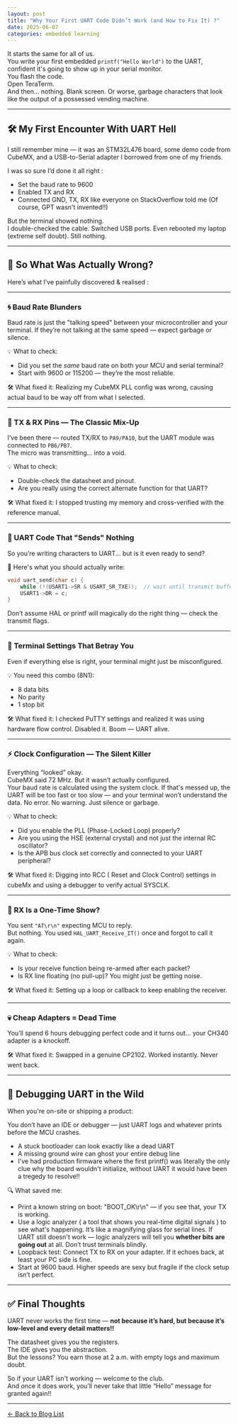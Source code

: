 ```yaml
---
layout: post
title: "Why Your First UART Code Didn’t Work (and How to Fix It) ?"
date: 2025-06-07
categories: embedded learning
---
```


It starts the same for all of us.  
You write your first embedded `printf("Hello World")` to the UART, confident it's going to show up in your serial monitor.  
You flash the code.  
Open TeraTerm.  
And then… nothing. Blank screen. Or worse, garbage characters that look like the output of a possessed vending machine.

---

## 🛠️ My First Encounter With UART Hell

I still remember mine — it was an STM32L476 board, some demo code from CubeMX, and a USB-to-Serial adapter I borrowed from one of my friends.

I was so sure I’d done it all right :
- Set the baud rate to 9600  
- Enabled TX and RX  
- Connected GND, TX, RX like everyone on StackOverflow told me (Of course, GPT wasn't invented!!)

But the terminal showed nothing.  
I double-checked the cable. Switched USB ports. Even rebooted my laptop (extreme self doubt). Still nothing.

---

## 🧩 So What Was Actually Wrong?

Here’s what I’ve painfully discovered & realised :

---

### 🌀 Baud Rate Blunders

Baud rate is just the "talking speed" between your microcontroller and your terminal. If they’re not talking at the same speed — expect garbage or silence.

💡 What to check:
- Did you set the *same* baud rate on both your MCU and serial terminal?
- Start with 9600 or 115200 — they’re the most reliable.

🛠️ What fixed it: Realizing my CubeMX PLL config was wrong, causing actual baud to be way off from what I selected.

---

### 🔌 TX & RX Pins — The Classic Mix-Up

I’ve been there — routed TX/RX to `PA9/PA10`, but the UART module was connected to `PB6/PB7`.  
The micro was transmitting... into a void.

💡 What to check:
- Double-check the datasheet and pinout.  
- Are you really using the correct alternate function for that UART?

🛠️ What fixed it: I stopped trusting my memory and cross-verified with the reference manual.

---

### 🛑 UART Code That "Sends" Nothing

So you’re writing characters to UART... but is it even ready to send?

📎 Here's what you should actually write:
```c
void uart_send(char c) {
    while (!(USART1->SR & USART_SR_TXE));  // wait until transmit buffer is empty
    USART1->DR = c;
}
```

Don’t assume HAL or printf will magically do the right thing — check the transmit flags.

---

### 🧠 Terminal Settings That Betray You

Even if everything else is right, your terminal might just be misconfigured.

💡 You need this combo (8N1):
- 8 data bits  
- No parity  
- 1 stop bit

🛠️ What fixed it: I checked PuTTY settings and realized it was using hardware flow control. Disabled it. Boom — UART alive.

---

### ⚡ Clock Configuration — The Silent Killer

Everything “looked” okay.  
CubeMX said 72 MHz. But it wasn’t actually configured.  
Your baud rate is calculated using the system clock. If that's messed up, the UART will be too fast or too slow — and your terminal won’t understand the data.
No error. No warning. Just silence or garbage.

💡 What to check:
- Did you enable the PLL (Phase-Locked Loop) properly?
- Are you using the HSE (external crystal) and not just the internal RC oscillator?
- Is the APB bus clock set correctly and connected to your UART peripheral?

🛠️ What fixed it: Digging into RCC ( Reset and Clock Control)  settings in cubeMx and using a debugger to verify actual SYSCLK. 

---

### 🎯 RX Is a One-Time Show?

You sent `"AT\r\n"` expecting MCU to reply.  
But nothing. You used `HAL_UART_Receive_IT()` once and forgot to call it again.

💡 What to check:
- Is your receive function being re-armed after each packet?
- Is RX line floating (no pull-up)? You might just be getting noise.

🛠️ What fixed it: Setting up a loop or callback to keep enabling the receiver.

---

### 💀 Cheap Adapters = Dead Time

You’ll spend 6 hours debugging perfect code and it turns out… your CH340 adapter is a knockoff.

🛠️ What fixed it: Swapped in a genuine CP2102. Worked instantly. Never went back.

---

## 🧪 Debugging UART in the Wild

When you're on-site or shipping a product:

You don’t have an IDE or debugger — just UART logs and whatever prints before the MCU crashes.
- A stuck bootloader can look exactly like a dead UART
- A missing ground wire can ghost your entire debug line
- I've had production firmware where the first printf() was literally the only clue why the board wouldn't initialize, without UART it would have been a tregedy to resolve!!

🔍 What saved me:

- Print a known string on boot: "BOOT_OK\r\n" — if you see that, your TX is working.
- Use a logic analyzer ( a tool that shows you real-time digital signals ) to see what's happening. It’s like a magnifying glass for serial lines. If UART still doesn't work — logic analyzers will tell you **whether bits are going out** at all. Don’t trust terminals blindly.
- Loopback test: Connect TX to RX on your adapter. If it echoes back, at least your PC side is fine.
- Start at 9600 baud. Higher speeds are sexy but fragile if the clock setup isn’t perfect.

---

## ✅ Final Thoughts

UART never works the first time — **not because it’s hard, but because it’s low-level and every detail matters!!**

The datasheet gives you the registers.  
The IDE gives you the abstraction.  
But the lessons? You earn those at 2 a.m. with empty logs and maximum doubt.

So if your UART isn't working — welcome to the club.  
And once it does work, you’ll never take that little “Hello” message for granted again!!

---

[← Back to Blog List](/techvidhi.in/blog/)
